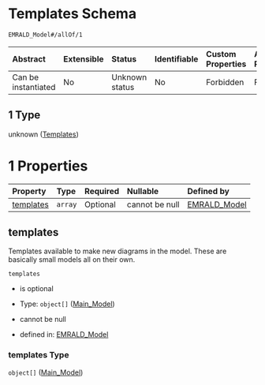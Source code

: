 # Templates Schema

```txt
EMRALD_Model#/allOf/1
```



| Abstract            | Extensible | Status         | Identifiable | Custom Properties | Additional Properties | Access Restrictions | Defined In                                                                                    |
| :------------------ | :--------- | :------------- | :----------- | :---------------- | :-------------------- | :------------------ | :-------------------------------------------------------------------------------------------- |
| Can be instantiated | No         | Unknown status | No           | Forbidden         | Forbidden             | none                | [EMRALD\_JsonSchemaV3\_0.json\*](../../out/EMRALD_JsonSchemaV3_0.json "open original schema") |

## 1 Type

unknown ([Templates](emrald_jsonschemav3_0-allof-templates.md))

# 1 Properties

| Property                | Type    | Required | Nullable       | Defined by                                                                                                                  |
| :---------------------- | :------ | :------- | :------------- | :-------------------------------------------------------------------------------------------------------------------------- |
| [templates](#templates) | `array` | Optional | cannot be null | [EMRALD\_Model](emrald_jsonschemav3_0-allof-templates-properties-templates.md "EMRALD_Model#/allOf/1/properties/templates") |

## templates

Templates available to make new diagrams in the model. These are basically small models all on their own.

`templates`

* is optional

* Type: `object[]` ([Main\_Model](emrald_jsonschemav3_0-definitions-main_model.md))

* cannot be null

* defined in: [EMRALD\_Model](emrald_jsonschemav3_0-allof-templates-properties-templates.md "EMRALD_Model#/allOf/1/properties/templates")

### templates Type

`object[]` ([Main\_Model](emrald_jsonschemav3_0-definitions-main_model.md))
